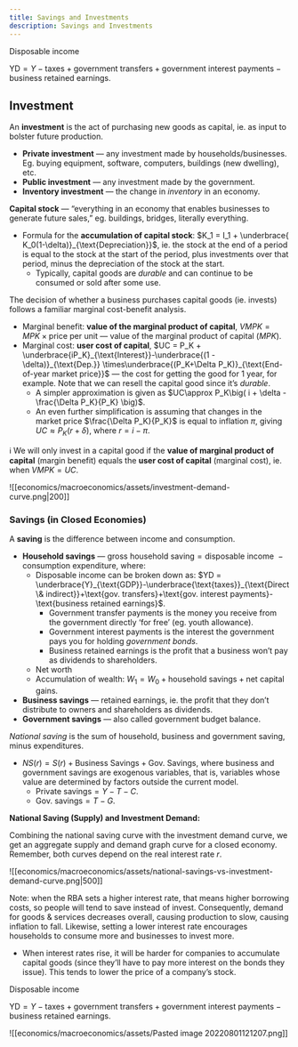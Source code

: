```yaml
---
title: Savings and Investments
description: Savings and Investments
---
```


Disposable income

$\text{YD} = Y - \text{taxes}+\text{government transfers} + \text{government interest payments} - \text{business retained earnings}$.

## Investment

An **investment** is the act of purchasing new goods as capital, ie. as input to bolster future production.

- **Private investment** — any investment made by households/businesses. Eg. buying equipment, software, computers, buildings (new dwelling), etc.
- **Public investment** — any investment made by the government.
- **Inventory investment** — the change in *inventory* in an economy.

**Capital stock** — “everything in an economy that enables businesses to generate future sales,” eg. buildings, bridges, literally everything.

- Formula for the **accumulation of capital stock**: $K_1 = I_1 + \underbrace{ K_0(1-\delta)}_{\text{Depreciation}}$, ie. the stock at the end of a period is equal to the stock at the start of the period, plus investments over that period, minus the depreciation of the stock at the start.
    - Typically, capital goods are *durable* and can continue to be consumed or sold after some use.

The decision of whether a business purchases capital goods (ie. invests) follows a familiar marginal cost-benefit analysis. 

- Marginal benefit: **value of the marginal product of capital**, $VMPK = MPK\times \text{price per unit}$ — value of the marginal product of capital ($MPK$).
- Marginal cost: **user cost of capital**, $UC = P_K + \underbrace{iP_K}_{\text{Interest}}-\underbrace{(1 - \delta)}_{\text{Dep.}} \times\underbrace{(P_K+\Delta P_K)}_{\text{End-of-year market price}}$ — the cost for getting the good for 1 year, for example. Note that we can resell the capital good since it’s *durable*.
    - A simpler approximation is given as $UC\approx P_K\big( i + \delta - \frac{\Delta P_K}{P_K} \big)$.
    - An even further simplification is assuming that changes in the market price $\frac{\Delta P_K}{P_K}$ is equal to inflation $\pi$, giving $UC\approx P_K(r+\delta)$, where $r = i - \pi$.

ℹ️ We will only invest in a capital good if the **value of marginal product of capital** (margin benefit) equals the **user cost of capital** (marginal cost), ie. when 
$VMPK=UC$.

![[economics/macroeconomics/assets/investment-demand-curve.png|200]]

### Savings (in Closed Economies)

A **saving** is the difference between income and consumption.

-   **Household savings** — $\text{gross household saving} = \text{disposable income }- \text{ consumption expenditure}$, where:
    -   Disposable income can be broken down as: $YD = \underbrace{Y}_{\text{GDP}}-\underbrace{\text{taxes}}_{\text{Direct \& indirect}}+\text{gov. transfers}+\text{gov. interest payments}-\text{business retained earnings}$.
        -   Government transfer payments is the money you receive from the government directly ‘for free’ (eg. youth allowance).
        -   Government interest payments is the interest the government pays you for holding _government bonds_.
        -   Business retained earnings is the profit that a business won’t pay as dividends to shareholders.
    -   Net worth
    -   Accumulation of wealth: $W_1 = W_0 + \text{household savings} + \text{net capital gains}$.
-   **Business savings** — retained earnings, ie. the profit that they don’t distribute to owners and shareholders as dividends.
-   **Government savings** — also called government budget balance.

_National saving_ is the sum of household, business and government saving, minus expenditures.

-   $NS(r)= S(r)+\text{Business Savings} + \text{Gov. Savings}$, where business and government savings are exogenous variables, that is, variables whose value are determined by factors outside the current model.
    -   $\text{Private savings} = Y-T-C$.
    -   $\text{Gov. savings} = T-G$.

**National Saving (Supply) and Investment Demand:**

Combining the national saving curve with the investment demand curve, we get an aggregate supply and demand graph curve for a closed economy. Remember, both curves depend on the real interest rate $r$.

![[economics/macroeconomics/assets/national-savings-vs-investment-demand-curve.png|500]]

Note: when the RBA sets a higher interest rate, that means higher borrowing costs, so people will tend to save instead of invest. Consequently, demand for goods & services decreases overall, causing production to slow, causing inflation to fall. Likewise, setting a lower interest rate encourages households to consume more and businesses to invest more.

-   When interest rates rise, it will be harder for companies to accumulate capital goods (since they’ll have to pay more interest on the bonds they issue). This tends to lower the price of a company’s stock.

Disposable income

$\text{YD} = Y - \text{taxes}+\text{government transfers} + \text{government interest payments} - \text{business retained earnings}$.

![[economics/macroeconomics/assets/Pasted image 20220801121207.png]]